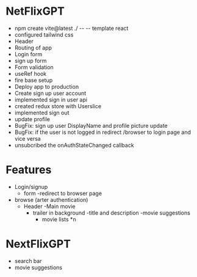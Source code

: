 # NetFlixGPT

- npm create vite@latest ./ -- -- template react
- configured tailwind css
- Header
- Routing of app
- Login form
- sign up form
- Form validation 
- useRef hook
- fire base setup 
- Deploy app to production 
- Create sign up user account 
- implemented sign in user api 
- created redux store  with Userslice
- implemented sign out 
- update profile 
- BugFix: sign up user DisplayName and profile picture update
- BugFix: if the user is not logged in redirect /browser to login page and vice versa 
- unsubcribed the onAuthStateChanged callback 

# Features

- Login/signup
   - form
   -redirect to browser page
- browse (arter authentication)  
    - Header
    -Main movie
      - trailer in background 
      -title and description 
      -movie suggestions
         - movie lists *n

# NextFlixGPT
  - search bar 
  - movie suggestions         
